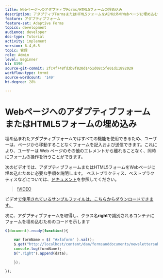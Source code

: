 ```yaml
---
title: WebページへのアダプティブForms/HTML5フォームの埋め込み
description: アダプティブFormsまたはHTML5フォームをAEM以外のWebページに埋め込むために必要な設定手順。
feature: アダプティブフォーム
feature-set: Adaptive Forms
topics: development
audience: developer
doc-type: Tutorial
activity: implement
version: 6.4,6.5
topic: 管理
role: Admin
level: Beginner
kt: 8390
source-git-commit: 2fc4f748fd3b8f820d1451d08c5fe01d11892029
workflow-type: tm+mt
source-wordcount: '149'
ht-degree: 28%

---
```



# WebページへのアダプティブフォームまたはHTML5フォームの埋め込み

埋め込まれたアダプティブフォームではすべての機能を使用できるため、ユーザーは、ページから移動することなくフォームを記入および送信できます。これにより、ユーザーは Web ページのその他のエレメントから離れることなく、同時にフォームの操作を行うことができます。

次のビデオでは、アダプティブフォームまたはHTML5フォームをWebページに埋め込むために必要な手順を説明します。
ベストプラクティス、ベストプラクティスなどについては、[ドキュメント](https://experienceleague.adobe.com/docs/experience-manager-64/forms/adaptive-forms-basic-authoring/embed-adaptive-form-external-web-page.html?lang=en)を参照してください。
>[!VIDEO](https://video.tv.adobe.com/v/335893?quality=9&learn=on)

ビデオ[で使用されているサンプルファイルは、こちらからダウンロードできます。](assets/embedding-af-web-page.zip)

次に、アダプティブフォームを取得し、クラス名&#x200B;**right**&#x200B;で識別されるコンテナにフォームを埋め込むためのコードを示します

```javascript
$(document).ready(function(){
  
	var formName = $( "#xfaform" ).val();
    $.get("http://localhost/content/dam/formsanddocuments/newslettersubscription/jcr:content?wcmmode=disabled", function(data, status){
	console.log(formName);
	$(".right").append(data);
      
    });
  
});
```















